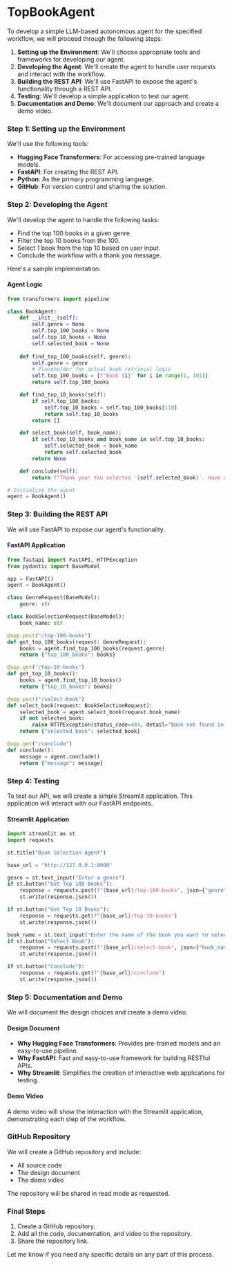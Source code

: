 # TopBookAgent
To develop a simple LLM-based autonomous agent for the specified workflow, we will proceed through the following steps:

1. **Setting up the Environment**: We'll choose appropriate tools and frameworks for developing our agent.
2. **Developing the Agent**: We'll create the agent to handle user requests and interact with the workflow.
3. **Building the REST API**: We'll use FastAPI to expose the agent's functionality through a REST API.
4. **Testing**: We'll develop a simple application to test our agent.
5. **Documentation and Demo**: We'll document our approach and create a demo video.

### Step 1: Setting up the Environment

We'll use the following tools:
- **Hugging Face Transformers**: For accessing pre-trained language models.
- **FastAPI**: For creating the REST API.
- **Python**: As the primary programming language.
- **GitHub**: For version control and sharing the solution.

### Step 2: Developing the Agent

We'll develop the agent to handle the following tasks:
- Find the top 100 books in a given genre.
- Filter the top 10 books from the 100.
- Select 1 book from the top 10 based on user input.
- Conclude the workflow with a thank you message.

Here's a sample implementation:

#### Agent Logic

```python
from transformers import pipeline

class BookAgent:
    def __init__(self):
        self.genre = None
        self.top_100_books = None
        self.top_10_books = None
        self.selected_book = None
    
    def find_top_100_books(self, genre):
        self.genre = genre
        # Placeholder for actual book retrieval logic
        self.top_100_books = [f"Book {i}" for i in range(1, 101)]
        return self.top_100_books

    def find_top_10_books(self):
        if self.top_100_books:
            self.top_10_books = self.top_100_books[:10]
            return self.top_10_books
        return []

    def select_book(self, book_name):
        if self.top_10_books and book_name in self.top_10_books:
            self.selected_book = book_name
            return self.selected_book
        return None

    def conclude(self):
        return f"Thank you! You selected '{self.selected_book}'. Have a great day!"

# Initialize the agent
agent = BookAgent()
```

### Step 3: Building the REST API

We will use FastAPI to expose our agent's functionality.

#### FastAPI Application

```python
from fastapi import FastAPI, HTTPException
from pydantic import BaseModel

app = FastAPI()
agent = BookAgent()

class GenreRequest(BaseModel):
    genre: str

class BookSelectionRequest(BaseModel):
    book_name: str

@app.post("/top-100-books")
def get_top_100_books(request: GenreRequest):
    books = agent.find_top_100_books(request.genre)
    return {"top_100_books": books}

@app.get("/top-10-books")
def get_top_10_books():
    books = agent.find_top_10_books()
    return {"top_10_books": books}

@app.post("/select-book")
def select_book(request: BookSelectionRequest):
    selected_book = agent.select_book(request.book_name)
    if not selected_book:
        raise HTTPException(status_code=404, detail="Book not found in top 10")
    return {"selected_book": selected_book}

@app.get("/conclude")
def conclude():
    message = agent.conclude()
    return {"message": message}
```

### Step 4: Testing

To test our API, we will create a simple Streamlit application. This application will interact with our FastAPI endpoints.

#### Streamlit Application

```python
import streamlit as st
import requests

st.title("Book Selection Agent")

base_url = "http://127.0.0.1:8000"

genre = st.text_input("Enter a genre")
if st.button("Get Top 100 Books"):
    response = requests.post(f"{base_url}/top-100-books", json={"genre": genre})
    st.write(response.json())

if st.button("Get Top 10 Books"):
    response = requests.get(f"{base_url}/top-10-books")
    st.write(response.json())

book_name = st.text_input("Enter the name of the book you want to select")
if st.button("Select Book"):
    response = requests.post(f"{base_url}/select-book", json={"book_name": book_name})
    st.write(response.json())

if st.button("Conclude"):
    response = requests.get(f"{base_url}/conclude")
    st.write(response.json())
```

### Step 5: Documentation and Demo

We will document the design choices and create a demo video.

#### Design Document

- **Why Hugging Face Transformers**: Provides pre-trained models and an easy-to-use pipeline.
- **Why FastAPI**: Fast and easy-to-use framework for building RESTful APIs.
- **Why Streamlit**: Simplifies the creation of interactive web applications for testing.

#### Demo Video

A demo video will show the interaction with the Streamlit application, demonstrating each step of the workflow.

### GitHub Repository

We will create a GitHub repository and include:
- All source code
- The design document
- The demo video

The repository will be shared in read mode as requested.

### Final Steps

1. Create a GitHub repository.
2. Add all the code, documentation, and video to the repository.
3. Share the repository link.

Let me know if you need any specific details on any part of this process.
